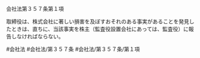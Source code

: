 会社法第３５７条第１項

取締役は、株式会社に著しい損害を及ぼすおそれのある事実があることを発見したときは、直ちに、当該事実を株主（監査役設置会社にあっては、監査役）に報告しなければならない。

#会社法
#会社法/第３５７条
#会社法/第３５７条/第１項
